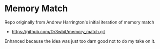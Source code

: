 # Memory Match

Repo originally from Andrew Harrington's initial iteration of memory match
- https://github.com/Dr3wbit/memory_match.git

Enhanced because the idea was just too darn good not to do my take on it.
